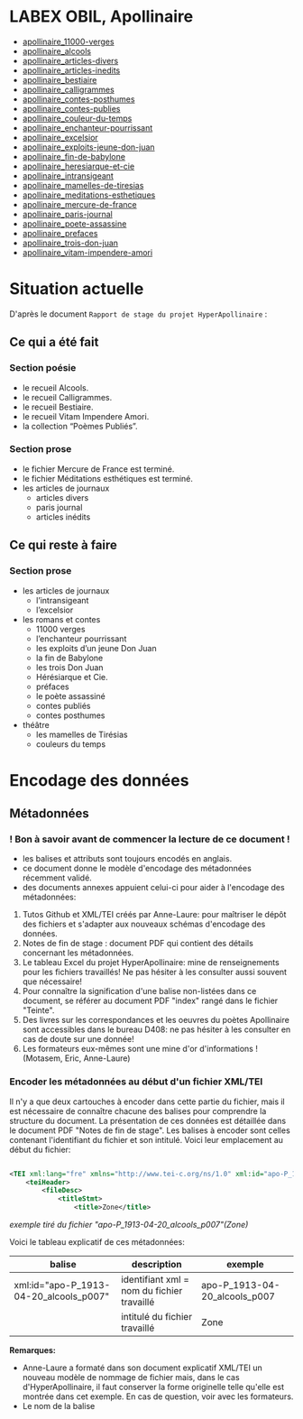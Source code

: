 # LABEX OBIL, Apollinaire

* [apollinaire_11000-verges](xml/apollinaire_11000-verges.xml)
* [apollinaire_alcools](xml/apollinaire_alcools.xml)
* [apollinaire_articles-divers](xml/apollinaire_articles-divers.xml)
* [apollinaire_articles-inedits](xml/apollinaire_articles-inedits.xml)
* [apollinaire_bestiaire](xml/apollinaire_bestiaire.xml)
* [apollinaire_calligrammes](xml/apollinaire_calligrammes.xml)
* [apollinaire_contes-posthumes](xml/apollinaire_contes-posthumes.xml)
* [apollinaire_contes-publies](xml/apollinaire_contes-publies.xml)
* [apollinaire_couleur-du-temps](xml/apollinaire_couleur-du-temps.xml)
* [apollinaire_enchanteur-pourrissant](xml/apollinaire_enchanteur-pourrissant.xml)
* [apollinaire_excelsior](xml/apollinaire_excelsior.xml)
* [apollinaire_exploits-jeune-don-juan](xml/apollinaire_exploits-jeune-don-juan.xml)
* [apollinaire_fin-de-babylone](xml/apollinaire_fin-de-babylone.xml)
* [apollinaire_heresiarque-et-cie](xml/apollinaire_heresiarque-et-cie.xml)
* [apollinaire_intransigeant](xml/apollinaire_intransigeant.xml)
* [apollinaire_mamelles-de-tiresias](xml/apollinaire_mamelles-de-tiresias.xml)
* [apollinaire_meditations-esthetiques](xml/apollinaire_meditations-esthetiques.xml)
* [apollinaire_mercure-de-france](xml/apollinaire_mercure-de-france.xml)
* [apollinaire_paris-journal](xml/apollinaire_paris-journal.xml)
* [apollinaire_poete-assassine](xml/apollinaire_poete-assassine.xml)
* [apollinaire_prefaces](xml/apollinaire_prefaces.xml)
* [apollinaire_trois-don-juan](xml/apollinaire_trois-don-juan.xml)
* [apollinaire_vitam-impendere-amori](xml/apollinaire_vitam-impendere-amori.xml)


# Situation actuelle

D'après le document `Rapport de stage du projet HyperApollinaire` :
## Ce qui a été fait
###  Section poésie
- le recueil Alcools.
- le recueil Calligrammes.
- le recueil Bestiaire.
- le recueil Vitam Impendere Amori.
- la collection “Poèmes Publiés”.

### Section prose
- le fichier Mercure de France est terminé.
- le fichier Méditations esthétiques est terminé.
- les articles de journaux
    - articles divers
    - paris journal
    - articles inédits

## Ce qui reste à faire

### Section prose
- les articles de journaux
    - l’intransigeant
    - l’excelsior
- les romans et contes
    - 11000 verges
    - l’enchanteur pourrissant
    - les exploits d’un jeune Don Juan
    - la fin de Babylone
    - les trois Don Juan
    - Hérésiarque et Cie.
    - préfaces
    - le poète assassiné
    - contes publiés
    - contes posthumes
- théâtre
    - les mamelles de Tirésias
    - couleurs du temps


# Encodage des données



## Métadonnées 



###  ! Bon à savoir avant de commencer la lecture de ce document !
* les balises et attributs sont toujours encodés en anglais. 
* ce document donne le modèle d'encodage des métadonnées récemment validé. 
* des documents annexes appuient celui-ci pour aider à l'encodage des métadonnées: 
1. Tutos Github et XML/TEI créés par Anne-Laure: pour maîtriser le dépôt des fichiers et s'adapter aux nouveaux schémas d'encodage des données.  
2. Notes de fin de stage : document PDF qui contient des détails concernant les métadonnées.
3. Le tableau Excel du projet HyperApollinaire: mine de renseignements pour les fichiers travaillés! Ne pas hésiter à les consulter aussi souvent que nécessaire! 
4. Pour connaître la signification d'une balise non-listées dans ce document, se référer au document PDF "index" rangé dans le fichier "Teinte". 
5. Des livres sur les correspondances et les oeuvres du poètes Apollinaire sont accessibles dans le bureau D408: ne pas hésiter à les consulter en cas de doute sur une donnée! 
6. Les formateurs eux-mêmes sont une mine d'or d'informations ! (Motasem, Eric, Anne-Laure)


### Encoder les métadonnées au début d'un fichier XML/TEI 

Il n'y a que deux cartouches à encoder dans cette partie du fichier, mais il est nécessaire de connaître chacune des balises pour comprendre la structure du document. 
La présentation de ces données est détaillée dans le document PDF "Notes de fin de stage".
Les balises à encoder sont celles contenant l'identifiant du fichier et son intitulé. 
Voici leur emplacement au début du fichier: 

```xml

<TEI xml:lang="fre" xmlns="http://www.tei-c.org/ns/1.0" xml:id="apo-P_1913-04-20_alcools_p007">
    <teiHeader>
        <fileDesc>
            <titleStmt>
                <title>Zone</title>

``` 

*exemple tiré du fichier "apo-P_1913-04-20_alcools_p007"(Zone)*

Voici le tableau explicatif de ces métadonnées: 

| balise                                 | description                                 | exemple                        |
| ---------------------------------------| --------------------------------------------|  ------------------------------|
| xml:id="apo-P_1913-04-20_alcools_p007" |  identifiant xml = nom du fichier travaillé |  apo-P_1913-04-20_alcools_p007 |
| <title>Zone</title>                    |   intitulé du fichier travaillé             |  Zone                          |

__Remarques:__ 
* Anne-Laure a formaté dans son document explicatif XML/TEI un nouveau modèle de nommage de fichier mais, dans le cas d'HyperApollinaire, il faut conserver la forme originelle telle qu'elle est montrée dans cet exemple. En cas de question, voir avec les formateurs. 
* Le nom de la balise <title> correspond également à celui des balises <topTitle> et <head>, présentés plus loin dans ce document. Dans le cas où l'intitulé de topTitle est différent voir avec les formateurs (en cas de plusieurs éditions dispersées et renommées, par exemple).



### La date de création du texte encodé 

Elle est enregistrée au format suivant dans chaque fichier XML: 

```xml

<creation><date notAfter="1913"/></creation>

``` 

En fonciton du fichier trois types d'encodage sont possibles:
* attribut "notAfter" par défaut (année de publication). 
* notAfter: utiliser l'attribut "when" quand on est sûr de la date.
* attributs "notBefore" et "notAfter" pour un empan de dates (en cas de doute sur la date précise, on donne une période).



### Tableau des métadonnées à remplir dans la balise <textClass>

 Elles décrivent les données bibliographies du texte encodés (lieu et date de publication, éditeur, auteur, etc.)
 Voici à quoi ressemble l'encodage des métadonnées dans cette balise: 

```xml

 <textClass>
                <keywords>
                    <term type="id"/>
                    <term type="support">Méditations esthétiques. Les peintres cubistes</term>
                    <term type="pubPlace">Paris</term>
                    <term type="publisher">Figuière</term>
                    <term type="pubDate">01/03/1913</term>
                    <term type="medium">livre</term>
                    <term type="recipient"/>
                    <term type="dedication"/>
                    <term type="topTitle">Picasso</term>
                    <term type="seriesTitle"/>
                    <term type="seriesNumber"/>
                    <term type="heading">Peintres nouveaux</term>
                    <term type="headingNumber">1</term>
                    <term type="signed">Guillaume Apollinaire</term>
                    <term type="figure"/>
                    <term type="figureAuthor"/>
                    <term type="msDesc"/>
                </keywords>
            </textClass>

```
*exemple tiré du fichier "meditations-esthetiques_peintresnouveaux_1"(Picasso)*

Voici le tableau explicatif de ces métadonnées:

| Balise                                 | Description                                                                     | Exemple                                                                                                                 | 
| ---------------------------------------|---------------------------------------------------------------------------------|-------------------------------------------------------------------------------------------------------------------------|
| <term type="support"></term>           | nom du medium dans lequel apparaît le texte                                     | Alcools (recueil, 1913)                                                                                                 | 
| <term type="pubPlace"></term>          | lieu de publication                                                             | Paris                                                                                                                   |
| <term type="publisher"></term>         | éditeur                                                                         | Mercure de France                                                                                                       |
| <term type="pubDate"></term>           | date de publication                                                             | format jj/mm/aaaa                                                                                                       |
| <term type="medium">livre</term>       | type de support dans lequel paraît le texte                                     | voir liste des media dans document PDF "Projet HyperApollinaire"                                                        | 
| <term type="recipient"/>               | destinataire d'un poème épistolaire ou d'origine épistolaire                    | poème dédié à André Rouvère dans "Calligrammes"                                                                         | 
| <term type="dedication" key=""></term> | si le texte est dédicacé, inscrire le nom de la personne + son idref dans "key" | <term type="dedication" key="Dalize, René (1879-1917)"> René Dalize</term>                                              |
| <term type="topTitle"></term>          | titre du texte                                                                  | <term type="topTitle">Zone</term>                                                                                       |
| <term type="seriesTitle"/></term>      | nom de série d'un recueil de poème                                              | la série "Ondes" dans le recueil "Calligrammes"                                                                         | 
| <term type="seriesNumber"/></term>     | numéroter le poème de la série                                                  | "Fumées" est le poème n°3 dans la série "Etandards" du recueil "Calligrammes                                            |
| <term type="heading"></term>           | rubrique d'une revue / nom de chapitre d'un ouvrage                             | "Peintres nouveaux" est une section de l'ouvrage "Méditations esthétiques"                                              | 
| <term type="headingNumber"/>           | numéroter l'article de la rubrique/ le texte du chapitre                        | "Futurisme italien" est l'article numéro 4 paru dans la rubrique "La Vie anecdotique" dans la revue "Mercure de France" |
| <term type="signed"></term>            | le signataire du texte (livre, poème, série de poèmes, etc.)                    | Guillaume Apollinaire (nb: si pas de signature, on ne note rien)                                                        |
| <term type="figure"/>                  | mentionne un dessin / une lithographie qui accompagne le texte                  | calligramme (si le poème encodé est un calligramme)                                                                     |
| <term type="figureAuthor"/>            | auteur du dessin / de la lithographie                                           | René Dalize                                                                                                             | 
|  <term type="msDesc"/>                 | description du manuscrit (si le medium en est un)                               | demander à Eric ou à Motasem                                                                                            |

__Remarques:__ 
* pour plus d'informations détaillées sur les métadonnées, consulter le document "Projet HyperApollinaire" 
* voir notamment le cas topTitle! 



### l'encodage du texte 

Il suffit de copier/coller le texte du fichier depuis le fichier d'origine (voir document PDF "Notes de fin de stage).
MAIS: il faut penser à encoder le type du texte ainsi que son titre dans les balises correspondantes! 
Ces balises apparaissent dans la balise <body> dans laquelle est également encodé le texte: 

```xml

<text>
        <body>
            <div type="poem">
                <head>Le Pont Mirabeau<!--<note resp="editor" n="34" place="bottom"> Pré-originale <hi rend="i"
              >Les Soirées de Paris</hi>, n°1, février 1912, avec <hi rend="i">Per te praesentit
              aruspex</hi> Dans la pré-originale, le poème compte quatre tercets de décasyllabes
            suivis, chacun, du refrain. Apollinaire rompt le vers et le schéma rimique, le deuxième
            décasyllabe de chaque tercet étant scindé en un tétrasyllabe et un hexasyllabe, Le
            refrain se trouve dans une ébauche de la partie III, strophe 1, de <hi rend="i">A la
              Santé</hi> (septembre 1911) (voir <hi rend="i">Marie, note</hi> 0, p. 000). Dans 
              <hi rend="i">Souvenir d’Auteuil</hi>, Apollinaire évoque rapidement le pont Mirabeau
            construit en 1895 : « Mais descendons vers la Seine. C’est un fleuve adorable. On ne se
            lasse point de le regarder. Je l’ai chantée bien souvent en ses aspects diurnes et
            nocturnes. Après le pont Mirabeau la promenade n’attire que les poètes, les gens du
            quartier et les ouvriers endimanchés. » (<hi rend="i">Le flâneur des deux rives</hi>,
            Paris, Gallimard, L’Imaginaire, (1928), 1975, p. 22). Le lien qui unit 
            <hi rend="i>Zone</hi> et <hi rend="i">Le Pont Mirabeau</hi> est donc spatial</note>--></head>
                <lg>
                    <l>Sous <placeName>le pont Mirabeau</placeName> coule <placeName>la Seine</placeName></l>
                    <l><space> </space> Et nos amours</l>
                    <l> Faut-il qu’il m’en souvienne</l>
                    <l>La joie venait <term type="time" subtype="frequence">toujours</term> après la peine</l>
                </lg>
                <lg>
                    <l><space> </space> Vienne <term type="time">la nuit</term> sonne <term type="time"
                        subtype="hour">l’heure</term></l>
                    <l><space> </space> <term type="time">Les jours</term> s’en vont je demeure <!--<note
              resp="editor" n="35" xml:id="note35" place="bottom"> Voir François Villon, <hi
                rend="i">Testament</hi> : “Allé s’en est, et je demeure” (XXIII, v. 177) Sur ce
              refrain, voir <hi rend="i">Marie</hi>, note 0, p. 000.</note>--></l>
                </lg>
                <lg>
                    <l>Les mains dans les mains restons face à face</l>
                    <l><space> </space> <term type="time" subtype="simultaneous">Tandis que</term> sous</l>
                    <l> Le pont de nos bras passe</l>
                    <l>Des éternels regards l’onde si lasse</l>
                </lg>
                <lg>
                    <l><space> </space> Vienne <term type="time">la nuit</term> sonne <term type="time"
                        subtype="hour">l’heure</term></l>
                    <l><space> </space> <term type="time">Les jours</term> s’en vont je demeure</l>
                </lg>
                <lg>
                    <l>L’amour s’en va comme cette eau courante</l>
                    <l><space> </space> L’amour s’en va</l>
                    <l> Comme la vie est lente</l>
                    <l>Et comme <persName>l’Espérance</persName> est violente</l>
                </lg>
                <lg>
                    <l><space> </space> Vienne <term type="time">la nuit</term> sonne <term type="time"
                        subtype="hour">l’heure</term></l>
                    <l><space> </space> <term type="time">Les jours</term> s’en vont je demeure</l>
                </lg>
                <lg>
                    <l>Passent <term type="time">les jours</term> et passent <term type="time">les
                        semaines</term>
                        <!--<note resp="editor" n="36" place="bottom"> Voir Retté, <hi rend="i">L’Archipel en
                fleurs, Chanson d’hiver</hi> : Passent les jours, passent les mois, / Les chevaliers
              sont morts à la croisade.(1895) (p. 36)</note>--></l>
                    <l><space> </space> Ni <term type="time">temps passé</term></l>
                    <l> Ni les amours reviennent</l>
                    <l>Sous <placeName>le pont Mirabeau</placeName> coule <placeName>la Seine</placeName></l>
                </lg>
                <lg>
                    <l><space> </space> Vienne <term type="time">la nuit</term> sonne <term type="time"
                        subtype="hour">l’heure</term></l>
                    <l><space> </space> <term type="time">Les jours</term> s’en vont je demeure</l>
                </lg>
            </div>      
        </body>
    </text>

```xml

*exemple tiré du fichier "apo-P_1913-04-20_alcools_p018"(Le Pont Mirabeau)* 

Voici le tableau explicatif de ces métadonnées:

| balise              | description              | exemple                                    | 
| --------------------|------------------------- | -------------------------------------------| 
| <div type="article">| décrit le type de texte  | article, poem, chapter, section, act, scene|             
| <head>              | intitulé du texte encodé | *Le Pont Mirabeau*                         |

__Remarques:__ 
* l'intitulé de la balise <head> correspond à celui des balises <title> et <topTitle>. Sauf où, dans le cas  mentionné plus haut, l'intitulé de <topTitle> est différent de <title>: dans ce cas demander Eric / Motasem, ou se référer au tableau du fichier Github. 
* les balises <note resp="editor"></note> sont toujours en commentaire pour l'instant! On les place entre les balises vertes <!-- --!> Elles sont donc enregistrées dans le fichier mais n'apparaissent pas dans la visualisation de celui-ci. 
* dans le cas d'un poème comme cet exemple, les balises <lg> sont très importantes pour la structure du texte! Elles permettent de diviser le poème en strophe. Si besoin, se référer toujours au lien ref qui renvoie à la publication d'origine (présenté au début de ce document). 
* ne pas hésiter à se référer aux documents "Note de fin de stages" ainsi qu'aux tutos d'Anne-Laure pour plus d'infos !
